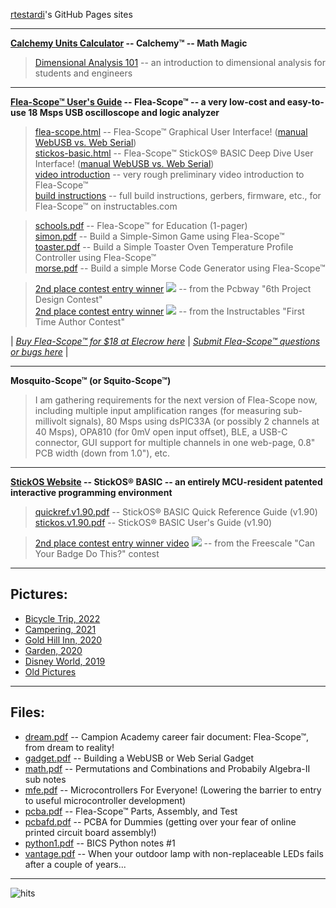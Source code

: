 [rtestardi](https://github.com/rtestardi)'s GitHub Pages sites

-----
**[Calchemy Units Calculator](https://rtestardi.github.io/calchemy/calchemy.html) -- Calchemy™ -- Math Magic**
> [Dimensional Analysis 101](https://rtestardi.github.io/pages/dimensional.analysis.pdf) -- an introduction to dimensional analysis for students and engineers

-----
**[Flea-Scope™ User's Guide](https://rtestardi.github.io/usbte/flea-scope.pdf) -- Flea-Scope™ -- a very low-cost and easy-to-use 18 Msps USB oscilloscope and logic analyzer**
> [flea-scope.html](https://rtestardi.github.io/usbte/flea-scope.html) -- Flea-Scope™ Graphical User Interface!
([manual WebUSB vs. Web Serial](https://rtestardi.github.io/usbte/flea-scope.manual.html))
> <br/>
> [stickos-basic.html](https://rtestardi.github.io/usbte/stickos-basic.html) -- Flea-Scope™ StickOS® BASIC Deep Dive User Interface!
([manual WebUSB vs. Web Serial](https://rtestardi.github.io/usbte/stickos-basic.manual.html))
> <br/>
> [video introduction](https://1drv.ms/v/s!An6qoNgNXmeQhadIj1lNkuvh8B7w3Q?e=Q0UZW3) -- very rough preliminary video introduction to Flea-Scope™
> <br/>
> [build instructions](https://www.instructables.com/Flea-Scope-18-Msps-13-BoM-WebUSB/) -- full build instructions, gerbers, firmware, etc., for Flea-Scope™ on instructables.com

> [schools.pdf](https://rtestardi.github.io/usbte/schools.pdf) -- Flea-Scope™ for Education (1-pager)
> <br/>
> [simon.pdf](https://rtestardi.github.io/usbte/simon.pdf) -- Build a Simple-Simon Game using Flea-Scope™
> <br/>
> [toaster.pdf](https://rtestardi.github.io/usbte/toaster.pdf) -- Build a Simple Toaster Oven Temperature Profile Controller using Flea-Scope™
> <br/>
> [morse.pdf](https://rtestardi.github.io/usbte/morse.pdf) -- Build a simple Morse Code Generator using Flea-Scope™

> [2nd place contest entry winner](https://www.pcbway.com/activity/6th-project-design-contest.html) ![](https://rtestardi.github.io/resources/2nd50.png) -- from the Pcbway "6th Project Design Contest"
> <br/>
> [2nd place contest entry winner](https://www.instructables.com/contest/fta23/) ![](https://rtestardi.github.io/resources/2nd50.png) -- from the Instructables "First Time Author Contest"

| [*Buy Flea-Scope™ for $18 at Elecrow here*](https://www.elecrow.com/flea-scopetm-usb-o-scope.html) | [*Submit Flea-Scope™ questions or bugs here*](https://github.com/rtestardi/usbte/issues) |

-----
**Mosquito-Scope™ (or Squito-Scope™)**
> I am gathering requirements for the next version of Flea-Scope now, including multiple input amplification ranges (for measuring sub-millivolt signals), 80 Msps using dsPIC33A (or possibly 2 channels at 40 Msps), OPA810 (for 0mV open input offset), BLE, a USB-C connector, GUI support for multiple channels in one web-page, 0.8" PCB width (down from 1.0"), etc.

-----
**[StickOS Website](https://rtestardi.github.io/StickOS) -- StickOS® BASIC -- an entirely MCU-resident patented interactive programming environment**
> [quickref.v1.90.pdf](https://rtestardi.github.io/StickOS/downloads/quickref.v1.90.pdf) -- StickOS® BASIC Quick Reference Guide (v1.90)
> <br/>
> [stickos.v1.90.pdf](https://rtestardi.github.io/StickOS/downloads/stickos.v1.90.pdf) -- StickOS® BASIC User's Guide (v1.90)

> [2nd place contest entry winner video](http://www.youtube.com/watch?v=nSgha8qjB3E) ![](https://rtestardi.github.io/resources/2nd50.png) -- from the Freescale "Can Your Badge Do This?" contest

-----
## Pictures:
- [Bicycle Trip, 2022](https://1drv.ms/a/s!AivTE4cI0PX5j91w0CM34cpMT3qCRw)
- [Campering, 2021](https://1drv.ms/a/s!AivTE4cI0PX5j7IFAozMPVGkdygzaw)
- [Gold Hill Inn, 2020](https://1drv.ms/a/s!AivTE4cI0PX5jvNnpWrnIO2rFRALCQ?e=t2bRc0)
- [Garden, 2020](https://1drv.ms/a/s!AivTE4cI0PX5ju9wcPCYEGFsaeK79Q?e=4eL9hv)
- [Disney World, 2019](https://1drv.ms/a/s!AivTE4cI0PX5jIxciMizxIAxD1T9Ug?e=H4bgk4)
- [Old Pictures](https://rtestardi.wixsite.com/rtestardi/lily)

-----
## Files:
- [dream.pdf](https://rtestardi.github.io/usbte/dream.pdf) -- Campion Academy career fair document: Flea-Scope™, from dream to reality!
- [gadget.pdf](https://rtestardi.github.io/usbte/gadget.pdf) -- Building a WebUSB or Web Serial Gadget
- [math.pdf](https://rtestardi.github.io/pages/math.pdf) -- Permutations and Combinations and Probabily Algebra-II sub notes
- [mfe.pdf](https://rtestardi.github.io/pages/mfe.pdf) -- Microcontrollers For Everyone!  (Lowering the barrier to entry to useful microcontroller development)
- [pcba.pdf](https://rtestardi.github.io/usbte/pcba.pdf) -- Flea-Scope™ Parts, Assembly, and Test
- [pcbafd.pdf](https://rtestardi.github.io/usbte/pcbafd.pdf) -- PCBA for Dummies (getting over your fear of online printed circuit board assembly!)
- [python1.pdf](https://rtestardi.github.io/pages/python1.pdf) -- BICS Python notes #1
- [vantage.pdf](https://rtestardi.github.io/pages/vantage.pdf) -- When your outdoor lamp with non-replaceable LEDs fails after a couple of years...

-----
![hits](https://hits.sh/rtestardi.github.io/pages.svg)
